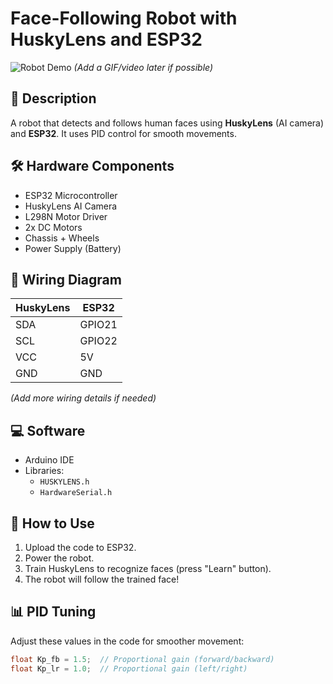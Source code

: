 # Face-Following Robot with HuskyLens and ESP32

![Robot Demo](demo.gif) *(Add a GIF/video later if possible)*

## 📝 Description
A robot that detects and follows human faces using **HuskyLens** (AI camera) and **ESP32**. It uses PID control for smooth movements.

## 🛠 Hardware Components
- ESP32 Microcontroller
- HuskyLens AI Camera
- L298N Motor Driver
- 2x DC Motors
- Chassis + Wheels
- Power Supply (Battery)

## 🔌 Wiring Diagram
| HuskyLens | ESP32 |
|-----------|-------|
| SDA       | GPIO21|
| SCL       | GPIO22|
| VCC       | 5V    |
| GND       | GND   |

*(Add more wiring details if needed)*

## 💻 Software
- Arduino IDE
- Libraries:
  - `HUSKYLENS.h`
  - `HardwareSerial.h`

## 🚀 How to Use
1. Upload the code to ESP32.
2. Power the robot.
3. Train HuskyLens to recognize faces (press "Learn" button).
4. The robot will follow the trained face!

## 📊 PID Tuning
Adjust these values in the code for smoother movement:
```cpp
float Kp_fb = 1.5;  // Proportional gain (forward/backward)
float Kp_lr = 1.0;  // Proportional gain (left/right)
